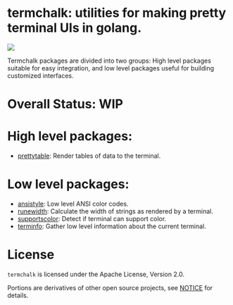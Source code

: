 # termchalk: utilities for making pretty terminal UIs in golang.

![](https://api.travis-ci.org/pquerna/termchalk.svg)

Termchalk packages are divided into two groups: High level packages suitable for easy integration, and low level packages useful for building customized interfaces.

# Overall Status: WIP

# High level packages:

* [prettytable](./prettytable/README.md): Render tables of data to the terminal.

# Low level packages:

* [ansistyle](./ansistyle/README.md): Low level ANSI color codes.
* [runewidth](./runewidth/README.md): Calculate the width of strings as rendered by a terminal.
* [supportscolor](./supportscolor/README.md): Detect if terminal can support color.
* [terminfo](./terminfo/README.md): Gather low level information about the current terminal.

# License

`termchalk` is licensed under the Apache License, Version 2.0.

Portions are derivatives of other open source projects, see [NOTICE](./NOTICE) for details.

